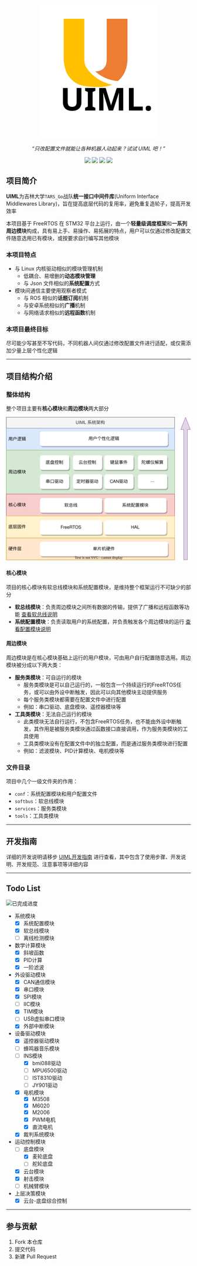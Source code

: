<div align=center>
	<img src="README-IMG/uiml-icon.svg"/>
	<p><i>“只改配置文件就能让各种机器人动起来？试试 UIML 吧！”</i></p>
	<p>
		<img src="https://img.shields.io/badge/version-1.0.0-red"/>
		<img src="https://img.shields.io/badge/license-GPL3.0-red"/>
		<img src="https://gitee.com/tarsgo-embedded/UIML/badge/star.svg"/>
		<img src="https://gitee.com/tarsgo-embedded/UIML/badge/fork.svg"/>
	</p>
</div>

## 项目简介

**UIML**为吉林大学`TARS_Go`战队**统一接口中间件库**(Uniform Interface Middlewares Library)，旨在提高底层代码的复用率，避免重复造轮子，提高开发效率

本项目基于 FreeRTOS 在 STM32 平台上运行，由一个**轻量级调度框架**和**一系列周边模块**构成，具有易上手、易操作、易拓展的特点，用户可以仅通过修改配置文件随意选用已有模块，或按要求自行编写其他模块

### 本项目特点

- 与 Linux 内核驱动相似的模块管理机制
	- 低耦合、易增删的**动态模块管理**
	- 与 Json 文件相似的**系统配置**方式
- 模块间通信主要使用观察者模式
	- 与 ROS 相似的**话题订阅**机制
	- 与安卓系统相似的**广播**机制
	- 与网络请求相似的**远程函数**机制

### 本项目最终目标

尽可能少写甚至不写代码，不同机器人间仅通过修改配置文件进行适配，或仅需添加少量上层个性化逻辑

---

## 项目结构介绍

### 整体结构

整个项目主要有**核心模块**和**周边模块**两大部分

![整体结构](README-IMG/模块架构.drawio.svg)

#### 核心模块

项目的核心模块有软总线模块和系统配置模块，是维持整个框架运行不可缺少的部分
- **软总线模块**：负责周边模块之间所有数据的传输，提供了广播和远程函数等功能 [查看软总线说明](softbus/README.md)
- **系统配置模块**：负责读取用户的系统配置，并负责触发各个周边模块的运行 [查看配置模块说明](conf/README.md)

#### 周边模块

周边模块是在核心模块基础上运行的用户模块，可由用户自行配置随意选用。周边模块被分成以下两大类：
- **服务类模块**：可自运行的模块
	- 服务类模块是可以自己运行的，一般包含一个持续运行的FreeRTOS任务，或可以由外设中断触发，因此可以向其他模块主动提供服务
	- 每个服务类模块都需要在配置文件中进行配置
	- 例如：串口驱动、底盘模块、遥控器模块等
- **工具类模块**：无法自己运行的模块
	- 此类模块无法自行运行，不包含FreeRTOS任务，也不能由外设中断触发，其作用是被服务类模块通过函数接口直接调用，作为服务类模块的工具使用
	- 工具类模块没有在配置文件中的独立配置，而是通过服务类模块进行配置
	- 例如：滤波模块、PID计算模块、电机模块等

### 文件目录

项目中几个一级文件夹的作用：
- `conf`：系统配置模块和用户配置文件
- `softbus`：软总线模块
- `services`：服务类模块
- `tools`：工具类模块

---

## 开发指南

详细的开发说明请移步 [UIML开发指南](tutorial.md) 进行查看，其中包含了使用步骤、开发说明、开发规范、注意事项等详细内容

---

## Todo List

![已完成进度](https://img.shields.io/badge/已完成-22/30-blue)

- 系统模块
	- [x] 系统配置模块
	- [x] 软总线模块
	- [ ] 离线检测模块
- 数学计算模块
	- [x] 斜坡函数
	- [x] PID计算
	- [x] 一阶滤波
- 外设驱动模块
	- [x] CAN通信模块
	- [x] 串口模块
	- [x] SPI模块
	- [ ] IIC模块
	- [x] TIM模块
	- [ ] USB虚拟串口模块
	- [x] 外部中断模块
- 设备驱动模块
	- [x] 遥控器驱动模块
	- [ ] 蜂鸣器音乐模块
	- [ ] INS模块
    	- [x] bmi088驱动
    	- [ ] MPU6500驱动
    	- [ ] IST8310驱动
    	- [ ] JY901驱动
	- [x] 电机模块
    	- [x] M3508
		- [x] M6020
		- [x] M2006
		- [x] PWM电机
		- [x] 直流电机
	- [x] 裁判系统模块
- 运动控制模块
	- [ ] 底盘模块
		- [x] 麦轮底盘
		- [ ] 舵轮底盘
	- [x] 云台模块
	- [x] 射击模块
	- [ ] 机械臂模块
- 上层决策模块
	- [x] 云台-底盘综合控制

---

## 参与贡献

1.  Fork 本仓库
2.  提交代码
3.  新建 Pull Request

